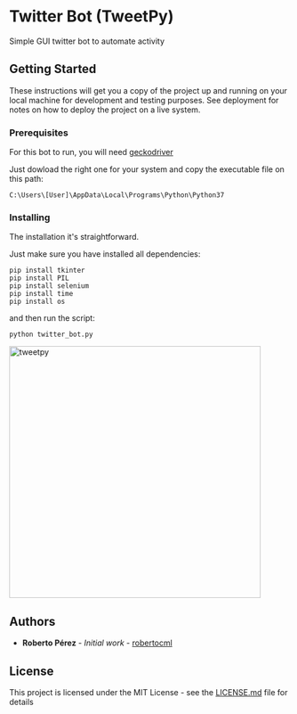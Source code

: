 # Twitter Bot (TweetPy)

Simple GUI twitter bot to automate activity

## Getting Started

These instructions will get you a copy of the project up and running on your local machine for development and testing purposes. See deployment for notes on how to deploy the project on a live system.

### Prerequisites
For this bot to run, you will need  [geckodriver](https://github.com/mozilla/geckodriver/releases)

Just dowload the right one for your system and copy the executable file on this path:

```
C:\Users\[User]\AppData\Local\Programs\Python\Python37
```

### Installing

The installation it's straightforward.

Just make sure you have installed all dependencies:

```
pip install tkinter
pip install PIL
pip install selenium
pip install time
pip install os
```

and then run the script:

```
python twitter_bot.py
```


<img width="452" alt="tweetpy" src="https://user-images.githubusercontent.com/12022308/69894922-58d29900-12ec-11ea-9251-93b142cb9c95.PNG">
  
  

## Authors

* **Roberto Pérez** - *Initial work* - [robertocml](https://github.com/robertocml)


## License

This project is licensed under the MIT License - see the [LICENSE.md](LICENSE.md) file for details
